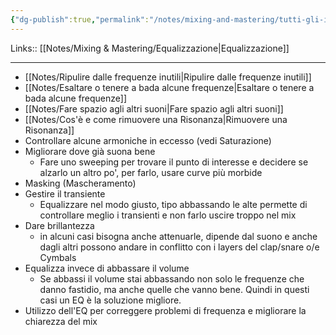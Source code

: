 ```yaml
---
{"dg-publish":true,"permalink":"/notes/mixing-and-mastering/tutti-gli-interventi-con-un-equalizzatore/"}
---
```


Links:: [[Notes/Mixing & Mastering/Equalizzazione\|Equalizzazione]]

---
- [[Notes/Ripulire dalle frequenze inutili\|Ripulire dalle frequenze inutili]]
- [[Notes/Esaltare o tenere a bada alcune frequenze\|Esaltare o tenere a bada alcune frequenze]]
- [[Notes/Fare spazio agli altri suoni\|Fare spazio agli altri suoni]]
- [[Notes/Cos'è e come rimuovere una Risonanza\|Rimuovere una Risonanza]]
- Controllare alcune armoniche in eccesso (vedi Saturazione)
- Migliorare dove già suona bene
	- Fare uno sweeping per trovare il punto di interesse e decidere se alzarlo un altro po', per farlo, usare curve più morbide
- Masking (Mascheramento)
- Gestire il transiente
	- Equalizzare nel modo giusto, tipo abbassando le alte permette di controllare meglio i transienti e non farlo uscire troppo nel mix
- Dare brillantezza
	- in alcuni casi bisogna anche attenuarle, dipende dal suono e anche dagli altri possono andare in conflitto con i layers del clap/snare o/e Cymbals
- Equalizza invece di abbassare il volume
	- Se abbassi il volume stai abbassando non solo le frequenze che danno fastidio, ma anche quelle che vanno bene. Quindi in questi casi un EQ è la soluzione migliore.
- Utilizzo dell'EQ per correggere problemi di frequenza e migliorare la chiarezza del mix

